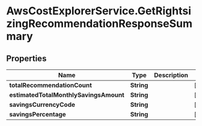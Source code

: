# AwsCostExplorerService.GetRightsizingRecommendationResponseSummary

## Properties

Name | Type | Description | Notes
------------ | ------------- | ------------- | -------------
**totalRecommendationCount** | **String** |  | [optional] 
**estimatedTotalMonthlySavingsAmount** | **String** |  | [optional] 
**savingsCurrencyCode** | **String** |  | [optional] 
**savingsPercentage** | **String** |  | [optional] 


